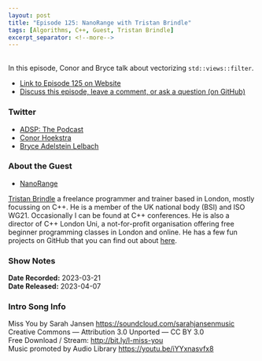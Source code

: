 ```yaml
---
layout: post
title: "Episode 125: NanoRange with Tristan Brindle"
tags: [Algorithms, C++, Guest, Tristan Brindle]
excerpt_separator: <!--more-->
---
```



<br>In this episode, Conor and Bryce talk about vectorizing `std::views::filter`.
 
<!--more-->

* [Link to Episode 125 on Website](https://adspthepodcast.com/2023/04/14/Episode-125.html)
* [Discuss this episode, leave a comment, or ask a question (on GitHub)](https://github.com/codereport/adsp2/discussions/16)

### Twitter
 
* [ADSP: The Podcast](https://twitter.com/adspthepodcast)
* [Conor Hoekstra](https://twitter.com/code_report)
* [Bryce Adelstein Lelbach](https://twitter.com/blelbach)

### About the Guest

* [NanoRange](https://github.com/tcbrindle/nanorange)

[Tristan Brindle](https://twitter.com/tristanbrindle) a freelance programmer and trainer based in London, mostly focussing on C++. He is a member of the UK national body (BSI) and ISO WG21. Occasionally I can be found at C++ conferences. He is also a director of C++ London Uni, a not-for-profit organisation offering free beginner programming classes in London and online. He has a few fun projects on GitHub that you can find out about [here](https://tristanbrindle.com/projects/).

### Show Notes
 
**Date Recorded:** 2023-03-21 <br>
**Date Released:** 2023-04-07

### Intro Song Info
 
Miss You by Sarah Jansen https://soundcloud.com/sarahjansenmusic<br>
Creative Commons — Attribution 3.0 Unported — CC BY 3.0<br>
Free Download / Stream: http://bit.ly/l-miss-you<br>
Music promoted by Audio Library https://youtu.be/iYYxnasvfx8<br>
